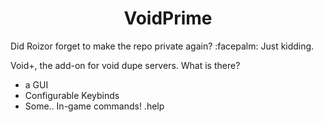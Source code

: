 <h1 align="center">VoidPrime</h1>
Did Roizor forget to make the repo private again? :facepalm: Just kidding.

Void+, the add-on for void dupe servers.
What is there?
- a GUI
- Configurable Keybinds
- Some.. In-game commands! .help
